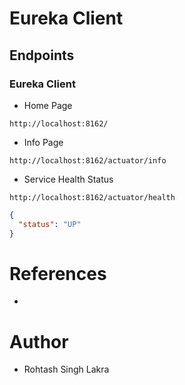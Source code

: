 # Eureka Client

## Endpoints

### Eureka Client

- Home Page

```shell
http://localhost:8162/
```

- Info Page

```shell
http://localhost:8162/actuator/info
```

- Service Health Status

```shell
http://localhost:8162/actuator/health
```

```json
{
  "status": "UP"
}
```

# References
- 

# Author

- Rohtash Singh Lakra
